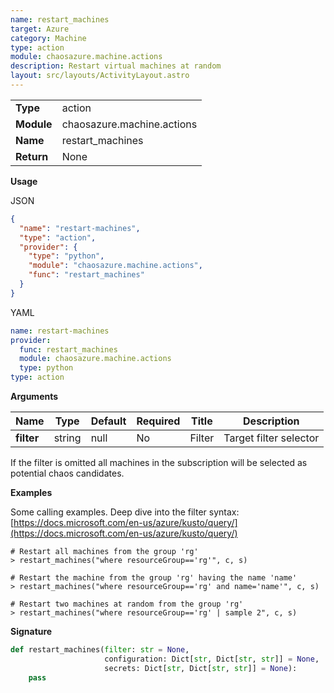 ```yaml
---
name: restart_machines
target: Azure
category: Machine
type: action
module: chaosazure.machine.actions
description: Restart virtual machines at random
layout: src/layouts/ActivityLayout.astro
---
```


|            |                            |
| ---------- | -------------------------- |
| **Type**   | action                     |
| **Module** | chaosazure.machine.actions |
| **Name**   | restart_machines           |
| **Return** | None                       |

**Usage**

JSON

```json
{
  "name": "restart-machines",
  "type": "action",
  "provider": {
    "type": "python",
    "module": "chaosazure.machine.actions",
    "func": "restart_machines"
  }
}
```

YAML

```yaml
name: restart-machines
provider:
  func: restart_machines
  module: chaosazure.machine.actions
  type: python
type: action
```

**Arguments**

| Name       | Type   | Default | Required | Title  | Description            |
| ---------- | ------ | ------- | -------- | ------ | ---------------------- |
| **filter** | string | null    | No       | Filter | Target filter selector |

If the filter is omitted all machines in the subscription will be selected as potential chaos candidates.

**Examples**

Some calling examples. Deep dive into the filter syntax: [https://docs.microsoft.com/en-us/azure/kusto/query/](https://docs.microsoft.com/en-us/azure/kusto/query/)

```shell
# Restart all machines from the group 'rg'
> restart_machines("where resourceGroup=='rg'", c, s)
```

```shell
# Restart the machine from the group 'rg' having the name 'name'
> restart_machines("where resourceGroup=='rg' and name='name'", c, s)
```

```shell
# Restart two machines at random from the group 'rg'
> restart_machines("where resourceGroup=='rg' | sample 2", c, s)
```

**Signature**

```python
def restart_machines(filter: str = None,
                     configuration: Dict[str, Dict[str, str]] = None,
                     secrets: Dict[str, Dict[str, str]] = None):
    pass
```

